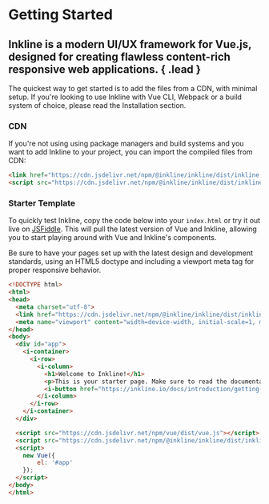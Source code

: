 # Getting Started
## Inkline is a modern UI/UX framework for Vue.js, designed for creating flawless content-rich responsive web applications. { .lead }

The quickest way to get started is to add the files from a CDN, with minimal setup. If you're looking to use Inkline with Vue CLI, Webpack or a build system of choice, please read the <nuxt-link :to="{ name: 'docs-introduction-installation' }">Installation</nuxt-link> section.

### CDN

If you're not using using package managers and build systems and you want to add Inkline to your project, you can import the compiled files from CDN:

~~~html
<link href="https://cdn.jsdelivr.net/npm/@inkline/inkline/dist/inkline.css" rel="stylesheet">
<script src="https://cdn.jsdelivr.net/npm/@inkline/inkline/dist/inkline.js"></script>
~~~

### Starter Template

To quickly test Inkline, copy the code below into your `index.html` or try it out live on <a href="https://jsfiddle.net/alexgrozav/0dknfs6L/" rel="nofollow">JSFiddle</a>. This will pull the latest version of Vue and Inkline, allowing you to start playing around with Vue and Inkline's components. 

Be sure to have your pages set up with the latest design and development standards, using an HTML5 doctype and including a viewport meta tag for proper responsive behavior.

~~~html
<!DOCTYPE html>
<html>
<head>
  <meta charset="utf-8">
  <link href="https://cdn.jsdelivr.net/npm/@inkline/inkline/dist/inkline.css" rel="stylesheet">
  <meta name="viewport" content="width=device-width, initial-scale=1, maximum-scale=1, user-scalable=no">
</head>
<body>
  <div id="app">
    <i-container>
      <i-row>
        <i-column>
          <h1>Welcome to Inkline!</h1>
          <p>This is your starter page. Make sure to read the documentation to learn about what Inkline has to offer.</p>
          <i-button href="https://inkline.io/docs/introduction/getting-started">Read Documentation</i-button>
        </i-column>
      </i-row>
    </i-container>
  </div>

  <script src="https://cdn.jsdelivr.net/npm/vue/dist/vue.js"></script>
  <script src="https://cdn.jsdelivr.net/npm/@inkline/inkline/dist/inkline.js"></script>
  <script>
    new Vue({ 
        el: '#app' 
    });
  </script>
</body>
</html>
~~~
